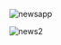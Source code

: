 ![newsapp](https://github.com/marufhasanmitul/JavaAndroidPractice/assets/87512480/83567088-20ab-4f24-a1a1-d67225fac523)


![news2](https://github.com/marufhasanmitul/JavaAndroidPractice/assets/87512480/9c08d8dc-c348-4f69-bc0f-25344e5ff47a)

